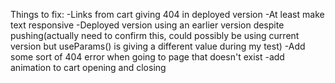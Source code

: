 Things to fix: 
-Links from cart giving 404 in deployed version
-At least make text responsive
-Deployed version using an earlier version despite pushing(actually need to confirm this, could possibly be using current version but useParams() is giving a different value during my test)
-Add some sort of 404 error when going to page that doesn't exist
-add animation to cart opening and closing
